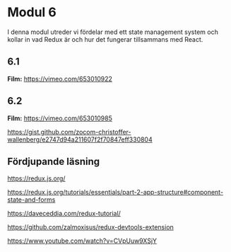 # Modul 6

I denna modul utreder vi fördelar med ett state management system och kollar in vad Redux är och hur det fungerar tillsammans med React.

## 6.1

**Film:** https://vimeo.com/653010922

## 6.2

**Film:** https://vimeo.com/653010985

https://gist.github.com/zocom-christoffer-wallenberg/e2747d94a211607f2f70847eff330804

## Fördjupande läsning

https://redux.js.org/

https://redux.js.org/tutorials/essentials/part-2-app-structure#component-state-and-forms

https://daveceddia.com/redux-tutorial/

https://github.com/zalmoxisus/redux-devtools-extension

https://www.youtube.com/watch?v=CVpUuw9XSjY